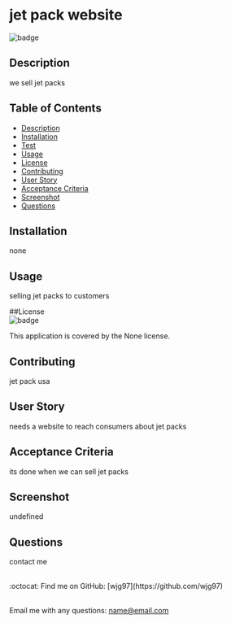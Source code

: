 # jet pack website
  
  ![badge](https://img.shields.io/badge/license-None-orange)<br />

  ## Description
  we sell jet packs

  ## Table of Contents
  - [Description](#description)
  - [Installation](#installation)
  - [Test](#tests)
  - [Usage](#usage)
  - [License](#license)
  - [Contributing](#contributing)
  - [User Story](#userStory)
  - [Acceptance Criteria](#acceptanceCriteria)
  - [Screenshot](#screenShot)
  - [Questions](#questions)

  ## Installation
  none

  ## Usage
  selling jet packs to customers

  ##License <br>
  ![badge](https://img.shields.io/badge/license-None-orange)
  <br />

  This application is covered by the None license. 

  ## Contributing
  jet pack usa

  ## User Story
  needs a website to reach consumers about jet packs

  ## Acceptance Criteria
  its done when we can sell jet packs

  ## Screenshot
  undefined

  ## Questions
  contact me <br />

  <br />
  :octocat: Find me on GitHub: [wjg97](https://github.com/wjg97)<br />
  <br />

  Email me with any questions: name@email.com<br /><br />
  
      
